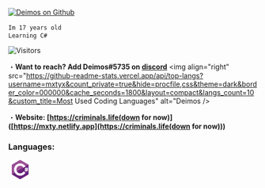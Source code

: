 <a href="https://discord.gg/logger" target="_blank"> <img src="https://cdn.discordapp.com/attachments/953092373464879107/985952542347382814/DeimosAndTerryADavis.gif" alt="Deimos on Github"/></a>
```sh-session
Im 17 years old
Learning C#
```

<img src="https://komarev.com/ghpvc/?username=mxtyx&label=Profile%20views&color=blueviolet&style=flat" alt="Visitors"></a>


・**Want to reach? Add Deimos#5735 on [discord](https://discord.gg/logger)**
</a><img align="right" src="https://github-readme-stats.vercel.app/api/top-langs?username=mxtyx&count_private=true&hide=procfile,css&theme=dark&border_color=000000&cache_seconds=1800&layout=compact&langs_count=10&custom_title=Most Used Coding Languages" alt="Deimos /> </p>
・**Website: [https://criminals.life(down for now)]([https://mxty.netlify.app](https://criminals.life(down for now)))**


<h3 align="left">Languages:</h3>
<p align="left"><img href="https://www.w3schools.com/cs/" target="_blank" rel="noreferrer"> <img src="https://raw.githubusercontent.com/devicons/devicon/master/icons/csharp/csharp-original.svg" alt="csharp" width="40" height="40"/>
